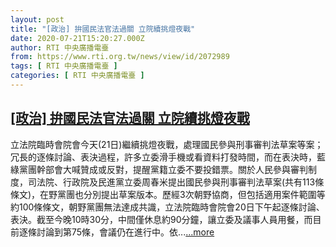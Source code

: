 ```yaml
---
layout: post
title: "[政治] 拚國民法官法過關 立院續挑燈夜戰"
date: 2020-07-21T15:20:27.000Z
author: RTI 中央廣播電臺
from: https://www.rti.org.tw/news/view/id/2072989
tags: [ RTI 中央廣播電臺 ]
categories: [ RTI 中央廣播電臺 ]
---
```

<!--1595344827000-->
[[政治] 拚國民法官法過關 立院續挑燈夜戰](https://www.rti.org.tw/news/view/id/2072989)
------

<div>
立法院臨時會院會今天(21日)繼續挑燈夜戰，處理國民參與刑事審判法草案等案；冗長的逐條討論、表決過程，許多立委滑手機或看資料打發時間，而在表決時，藍綠黨團幹部會大喊贊成或反對，提醒黨籍立委不要投錯票。關於人民參與審判制度，司法院、行政院及民進黨立委周春米提出國民參與刑事審判法草案(共有113條條文)，在野黨團也分別提出草案版本。歷經3次朝野協商，但包括適用案件範圍等約100條條文，朝野黨團無法達成共識，立法院臨時會院會20日下午起逐條討論、表決。截至今晚10時30分，中間僅休息約90分鐘，讓立委及議事人員用餐，而目前逐條討論到第75條，會議仍在進行中。依...<a target="_blank" href="https://www.rti.org.tw/news/view/id/2072989">...more</a>
</div>
